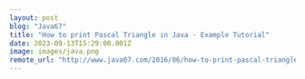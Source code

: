 ```yaml
---
layout: post
blog: "Java67"
title: "How to print Pascal Triangle in Java - Example Tutorial"
date: 2023-09-13T15:29:00.001Z
image: images/java.png
remote_url: "http://www.java67.com/2016/06/how-to-print-pascal-triangle-in-java.html"
---
```

